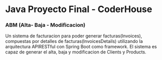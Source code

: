 # Java Proyecto Final - CoderHouse

### ABM (Alta- Baja - Modificacion)

Un sistema de facturacion para poder generar facturas(Invoices), compuestas por detalles de facturas(InvoicesDetails) utilizando la arquitectura APIRESTful con Spring Boot como framework.
El sistema es capaz de generar el alta, baja y modificacion de Clients y Products.